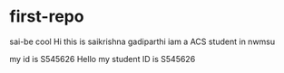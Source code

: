 # first-repo
sai-be cool
Hi this is saikrishna gadiparthi iam a ACS student in nwmsu

my id is S545626
Hello my student ID is S545626